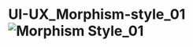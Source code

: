 # UI-UX_Morphism-style_01![Morphism Style_01](https://github.com/beyond-sky33/UI-UX_Morphism-style_01/assets/112364403/ea544797-c30a-4579-85f9-a1c36ca081b4)

